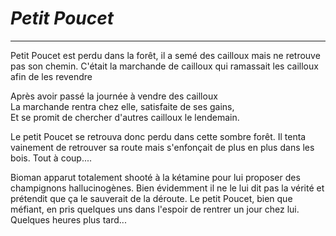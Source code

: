 # *Petit Poucet*
---
Petit Poucet est perdu dans la forêt, il a semé des cailloux mais ne retrouve pas son chemin.
C'était la marchande de cailloux
qui ramassait les cailloux
afin de les revendre


Après avoir passé la journée à vendre des cailloux  
La marchande rentra chez elle, satisfaite de ses gains,  
Et se promit de chercher d'autres cailloux le lendemain.

Le petit Poucet se retrouva donc perdu dans cette sombre forêt.
Il tenta vainement de retrouver sa route mais s'enfonçait de plus en plus dans les bois.
Tout à coup....

Bioman apparut totalement shooté à la kétamine pour lui proposer des champignons hallucinogènes. Bien évidemment il ne le lui dit pas la vérité et prétendit que ça le sauverait de la déroute. Le petit Poucet, bien que méfiant, en pris quelques uns dans l'espoir de rentrer un jour chez lui. Quelques heures plus tard...